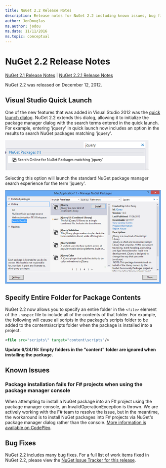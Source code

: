 ```yaml
---
title: NuGet 2.2 Release Notes
description: Release notes for NuGet 2.2 including known issues, bug fixes, added features, and DCRs.
author: JonDouglas
ms.author: jodou
ms.date: 11/11/2016
ms.topic: conceptual
---
```


# NuGet 2.2 Release Notes

[NuGet 2.1 Release Notes](../release-notes/nuget-2.1.md) | [NuGet 2.2.1 Release Notes](../release-notes/nuget-2.2.1.md)

NuGet 2.2 was released on December 12, 2012.

## Visual Studio Quick Launch
One of the new features that was added in Visual Studio 2012 was the [quick launch dialog](/visualstudio/ide/reference/quick-launch-environment-options-dialog-box). NuGet 2.2 extends this dialog, allowing it to initialize the package manager dialog with the search terms entered in the quick launch. For example, entering 'jquery' in quick launch now includes an option in the results to search NuGet packages matching 'jquery'.

![NuGet in Visual Studio Quick Launch](./media/quick-launch.png)

Selecting this option will launch the standard NuGet package manager search experience for the term 'jquery'.

![Pre-populated NuGet Package Manager Dialog](./media/pkg-mgr-search-from-quick-launch.png)

## Specify Entire Folder for Package Contents
NuGet 2.2 now allows you to specify an entire folder in the `<file>` element of the `.nuspec` file to include all of the contents of that folder. For example, the following will cause all scripts in the package's scripts folder to be added to the contents\scripts folder when the package is installed into a project.

```xml
<file src="scripts\" target="content\scripts"/>
```

**Update 6/24/16: Empty folders in the "content" folder are ignored when installing the package.**

## Known Issues

### Package installation fails for F# projects when using the package manager console
When attempting to install a NuGet package into an F# project using the package manager console, an InvalidOperationException is thrown. We are actively working with the F# team to resolve the issue, but in the meantime, the workaround is to install NuGet packages into F# projects via NuGet's package manager dialog rather than the console. [More information is available on CodePlex](http://nuget.codeplex.com/workitem/2873).


## Bug Fixes
NuGet 2.2 includes many bug fixes. For a full list of work items fixed in NuGet 2.2, please view the [NuGet Issue Tracker for this release](http://nuget.codeplex.com/workitem/list/advanced?keyword=&status=Closed&type=All&priority=All&release=NuGet%202.2&assignedTo=All&component=All&sortField=LastUpdatedDate&sortDirection=Descending&page=0).
